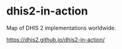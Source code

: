 # dhis2-in-action
Map of DHIS 2 implementations worldwide.

https://dhis2.github.io/dhis2-in-action/
